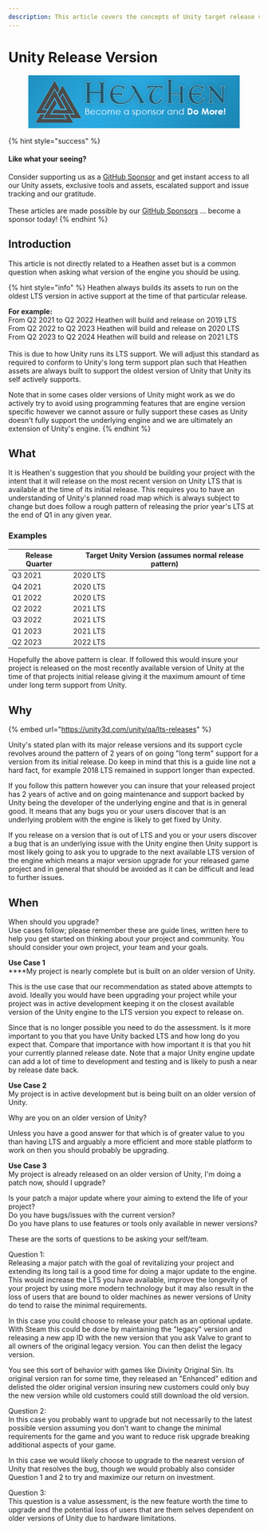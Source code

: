 ```yaml
---
description: This article covers the concepts of Unity target release version.
---
```


# Unity Release Version

<figure><img src="../../../.gitbook/assets/512x128 Sponsor Banner.png" alt="Become a sponsor and Do More"><figcaption></figcaption></figure>

{% hint style="success" %}
#### Like what your seeing?

Consider supporting us as a [GitHub Sponsor](../../become-a-sponsor.md) and get instant access to all our Unity assets, exclusive tools and assets, escalated support and issue tracking and our gratitude.\
\
These articles are made possible by our [GitHub Sponsors](https://github.com/sponsors/heathen-engineering) ... become a sponsor today!
{% endhint %}

## Introduction

This article is not directly related to a Heathen asset but is a common question when asking what version of the engine you should be using.

{% hint style="info" %}
Heathen always builds its assets to run on the oldest LTS version in active support at the time of that particular release.

**For example:**\
From Q2 2021 to Q2 2022 Heathen will build and release on 2019 LTS\
From Q2 2022 to Q2 2023 Heathen will build and release on 2020 LTS\
From Q2 2023 to Q2 2024 Heathen will build and release on 2021 LTS\
\
This is due to how Unity runs its LTS support. We will adjust this standard as required to conform to Unity's long term support plan such that Heathen assets are always built to support the oldest version of Unity that Unity its self actively supports.

Note that in some cases older versions of Unity might work as we do actively try to avoid using programming features that are engine version specific however we cannot assure or fully support these cases as Unity doesn't fully support the underlying engine and we are ultimately an extension of Unity's engine.
{% endhint %}

## What

It is Heathen's suggestion that you should be building your project with the intent that it will release on the most recent version on Unity LTS that is available at the time of its initial release. This requires you to have an understanding of Unity's planned road map which is always subject to change but does follow a rough pattern of releasing the prior year's LTS at the end of Q1 in any given year.

### Examples

| Release Quarter | Target Unity Version (assumes normal release pattern) |
| --------------- | ----------------------------------------------------- |
| Q3 2021         | 2020 LTS                                              |
| Q4 2021         | 2020 LTS                                              |
| Q1 2022         | 2020 LTS                                              |
| Q2 2022         | 2021 LTS                                              |
| Q3 2022         | 2021 LTS                                              |
| Q1 2023         | 2021 LTS                                              |
| Q2 2023         | 2022 LTS                                              |

Hopefully the above pattern is clear. If followed this would insure your project is released on the most recently available version of Unity at the time of that projects initial release giving it the maximum amount of time under long term support from Unity.

## Why

{% embed url="https://unity3d.com/unity/qa/lts-releases" %}

Unity's stated plan with its major release versions and its support cycle revolves around the pattern of 2 years of on going "long term" support for a version from its initial release. Do keep in mind that this is a guide line not a hard fact, for example 2018 LTS remained in support longer than expected.

If you follow this pattern however you can insure that your released project has 2 years of active and on going maintenance and support backed by Unity being the developer of the underlying engine and that is in general good. It means that any bugs you or your users discover that is an underlying problem with the engine is likely to get fixed by Unity.

If you release on a version that is out of LTS and you or your users discover a bug that is an underlying issue with the Unity engine then Unity support is most likely going to ask you to upgrade to the next available LTS version of the engine which means a major version upgrade for your released game project and in general that should be avoided as it can be difficult and lead to further issues.

## When

When should you upgrade?\
Use cases follow; please remember these are guide lines, written here to help you get started on thinking about your project and community. You should consider your own project, your team and your goals.

**Use Case 1**\
****My project is nearly complete but is built on an older version of Unity.

This is the use case that our recommendation as stated above attempts to avoid. Ideally you would have been upgrading your project while your project was in active development keeping it on the closest available version of the Unity engine to the LTS version you expect to release on.

Since that is no longer possible you need to do the assessment. Is it more important to you that you have Unity backed LTS and how long do you expect that. Compare that importance with how important it is that you hit your currently planned release date. Note that a major Unity engine update can add a lot of time to development and testing and is likely to push a near by release date back.

**Use Case 2**\
My project is in active development but is being built on an older version of Unity.

Why are you on an older version of Unity?

Unless you have a good answer for that which is of greater value to you than having LTS and arguably a more efficient and more stable platform to work on then you should probably be upgrading.

**Use Case 3**\
My project is already released on an older version of Unity, I'm doing a patch now, should I upgrade?

Is your patch a major update where your aiming to extend the life of your project?\
Do you have bugs/issues with the current version?\
Do you have plans to use features or tools only available in newer versions?

These are the sorts of questions to be asking your self/team.&#x20;

Question 1:\
Releasing a major patch with the goal of revitalizing your project and extending its long tail is a good time for doing a major update to the engine. This would increase the LTS you have available, improve the longevity of your project by using more modern technology but it may also result in the loss of users that are bound to older machines as newer versions of Unity do tend to raise the minimal requirements.&#x20;

In this case you could choose to release your patch as an optional update. With Steam this could be done by maintaining the "legacy" version and releasing a new app ID with the new version that you ask Valve to grant to all owners of the original legacy version. You can then delist the legacy version.

You see this sort of behavior with games like Divinity Original Sin. Its original version ran for some time, they released an "Enhanced" edition and delisted the older original version insuring new customers could only buy the new version while old customers could still download the old version.

Question 2:\
In this case you probably want to upgrade but not necessarily to the latest possible version assuming you don't want to change the minimal requirements for the game and you want to reduce risk upgrade breaking additional aspects of your game.&#x20;

In this case we would likely choose to upgrade to the nearest version of Unity that resolves the bug, though we would probably also consider Question 1 and 2 to try and maximize our return on investment.

Question 3:\
This question is a value assessment, is the new feature worth the time to upgrade and the potential loss of users that are them selves dependent on older versions of Unity due to hardware limitations.

